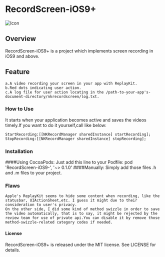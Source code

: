 # RecordScreen-iOS9+

![Icon](https://raw.githubusercontent.com/kangwang1988/RecordScreen-iOS9-/master/recordscreen.gif)

## Overview

RecordScreen-iOS9+ is a project which implements screen recording in iOS9 and above.
## Feature
	a.A video recording your screen in your app with ReplayKit.
	b.Red dots indicating user action.
	c.A log file for user action locating in the /path-to-your-app's-document-directory/nkrecordscreen/log.txt.
### How to Use
It starts when your application becomes active and saves the videos timely.If you want to do it yourself,call like below:

	StartRecording:[[NKRecordManager sharedInstance] startRecording];
	StopRecording:[[NKRecordManager sharedInstance] stopRecording];
	
### Installation
####Using CocoaPods:
	Just add this line to your Podfile:
	pod 'RecordScreen-iOS9-', '~> 0.1.0'
####Manually:
    Simply add those files .h and .m files to your project.
    
### Flaws
	Apple's ReplayKit seems to hide some content when recording, like the statusbar, UIActionSheet,etc. I guess it might due to their consideration to user's privacy.
	On the other side, I did some kind of method swizzle in order to save the video automatically, that is to say, it might be rejected by the review team for use of private api.You can disable it by remove those method-swizzle-related category codes if needed.	
#### License
RecordScreen-iOS9+ is released under the MIT license. See LICENSE for details.
